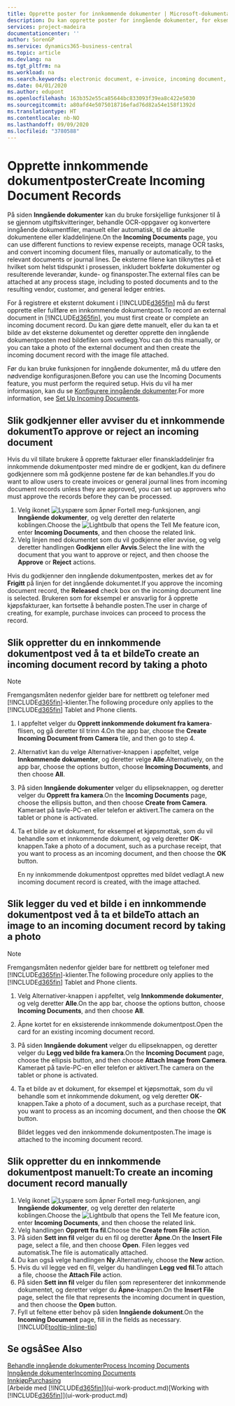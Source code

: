 ```yaml
---
title: Opprette poster for innkommende dokumenter | Microsoft-dokumentasjon
description: Du kan opprette poster for inngående dokumenter, for eksempel e-fakturaer, og behandle OCR-oppgaver, e-handel og dokumentutveksling.
services: project-madeira
documentationcenter: ''
author: SorenGP
ms.service: dynamics365-business-central
ms.topic: article
ms.devlang: na
ms.tgt_pltfrm: na
ms.workload: na
ms.search.keywords: electronic document, e-invoice, incoming document, OCR, ecommerce, document exchange, import invoice
ms.date: 04/01/2020
ms.author: edupont
ms.openlocfilehash: 163b352e55ca85644bc833093f39ea8c422e5030
ms.sourcegitcommit: a80afd4e5075018716efad76d82a54e158f1392d
ms.translationtype: HT
ms.contentlocale: nb-NO
ms.lasthandoff: 09/09/2020
ms.locfileid: "3780588"
---
```

# <a name="create-incoming-document-records"></a><span data-ttu-id="592a3-103">Opprette innkommende dokumentposter</span><span class="sxs-lookup"><span data-stu-id="592a3-103">Create Incoming Document Records</span></span>
<span data-ttu-id="592a3-104">På siden **Inngående dokumenter** kan du bruke forskjellige funksjoner til å se gjennom utgiftskvitteringer, behandle OCR-oppgaver og konvertere inngående dokumentfiler, manuelt eller automatisk, til de aktuelle dokumentene eller kladdelinjene.</span><span class="sxs-lookup"><span data-stu-id="592a3-104">On the **Incoming Documents** page, you can use different functions to review expense receipts, manage OCR tasks, and convert incoming document files, manually or automatically, to the relevant documents or journal lines.</span></span> <span data-ttu-id="592a3-105">De eksterne filene kan tilknyttes på et hvilket som helst tidspunkt i prosessen, inkludert bokførte dokumenter og resulterende leverandør, kunde- og finansposter.</span><span class="sxs-lookup"><span data-stu-id="592a3-105">The external files can be attached at any process stage, including to posted documents and to the resulting vendor, customer, and general ledger entries.</span></span>

<span data-ttu-id="592a3-106">For å registrere et eksternt dokument i [!INCLUDE[d365fin](includes/d365fin_md.md)] må du først opprette eller fullføre en innkommende dokumentpost.</span><span class="sxs-lookup"><span data-stu-id="592a3-106">To record an external document in [!INCLUDE[d365fin](includes/d365fin_md.md)], you must first create or complete an incoming document record.</span></span> <span data-ttu-id="592a3-107">Du kan gjøre dette manuelt, eller du kan ta et bilde av det eksterne dokumentet og deretter opprette den inngående dokumentposten med bildefilen som vedlegg.</span><span class="sxs-lookup"><span data-stu-id="592a3-107">You can do this manually, or you can take a photo of the external document and then create the incoming document record with the image file attached.</span></span>

<span data-ttu-id="592a3-108">Før du kan bruke funksjonen for inngående dokumenter, må du utføre den nødvendige konfigurasjonen.</span><span class="sxs-lookup"><span data-stu-id="592a3-108">Before you can use the Incoming Documents feature, you must perform the required setup.</span></span> <span data-ttu-id="592a3-109">Hvis du vil ha mer informasjon, kan du se [Konfigurere inngående dokumenter](across-how-setup-income-documents.md).</span><span class="sxs-lookup"><span data-stu-id="592a3-109">For more information, see [Set Up Incoming Documents](across-how-setup-income-documents.md).</span></span>

## <a name="to-approve-or-reject-an-incoming-document"></a><span data-ttu-id="592a3-110">Slik godkjenner eller avviser du et innkommende dokument</span><span class="sxs-lookup"><span data-stu-id="592a3-110">To approve or reject an incoming document</span></span>
<span data-ttu-id="592a3-111">Hvis du vil tillate brukere å opprette fakturaer eller finanskladdelinjer fra innkommende dokumentposter med mindre de er godkjent, kan du definere godkjennere som må godkjenne postene før de kan behandles.</span><span class="sxs-lookup"><span data-stu-id="592a3-111">If you do want to allow users to create invoices or general journal lines from incoming document records unless they are approved, you can set up approvers who must approve the records before they can be processed.</span></span>

1. <span data-ttu-id="592a3-112">Velg ikonet ![Lyspære som åpner Fortell meg-funksjonen](media/ui-search/search_small.png "Fortell hva du vil gjøre"), angi **Inngående dokumenter**, og velg deretter den relaterte koblingen.</span><span class="sxs-lookup"><span data-stu-id="592a3-112">Choose the ![Lightbulb that opens the Tell Me feature](media/ui-search/search_small.png "Tell me what you want to do") icon, enter **Incoming Documents**, and then choose the related link.</span></span>
2. <span data-ttu-id="592a3-113">Velg linjen med dokumentet som du vil godkjenne eller avvise, og velg deretter handlingen **Godkjenn** eller **Avvis**.</span><span class="sxs-lookup"><span data-stu-id="592a3-113">Select the line with the document that you want to approve or reject, and then choose the **Approve** or **Reject** actions.</span></span>

<span data-ttu-id="592a3-114">Hvis du godkjenner den inngående dokumentposten, merkes det av for **Frigitt** på linjen for det inngående dokumentet.</span><span class="sxs-lookup"><span data-stu-id="592a3-114">If you approve the incoming document record, the **Released** check box on the incoming document line is selected.</span></span> <span data-ttu-id="592a3-115">Brukeren som for eksempel er ansvarlig for å opprette kjøpsfakturaer, kan fortsette å behandle posten.</span><span class="sxs-lookup"><span data-stu-id="592a3-115">The user in charge of creating, for example, purchase invoices can proceed to process the record.</span></span>

## <a name="to-create-an-incoming-document-record-by-taking-a-photo"></a><span data-ttu-id="592a3-116">Slik oppretter du en innkommende dokumentpost ved å ta et bilde</span><span class="sxs-lookup"><span data-stu-id="592a3-116">To create an incoming document record by taking a photo</span></span>
> [!NOTE]  
>   <span data-ttu-id="592a3-117">Fremgangsmåten nedenfor gjelder bare for nettbrett og telefoner med [!INCLUDE[d365fin](includes/d365fin_md.md)]-klienter.</span><span class="sxs-lookup"><span data-stu-id="592a3-117">The following procedure only applies to the [!INCLUDE[d365fin](includes/d365fin_md.md)] Tablet and Phone clients.</span></span>

1. <span data-ttu-id="592a3-118">I appfeltet velger du **Opprett innkommende dokument fra kamera**-flisen, og gå deretter til trinn 4.</span><span class="sxs-lookup"><span data-stu-id="592a3-118">On the app bar, choose the **Create Incoming Document from Camera** tile, and then go to step 4.</span></span>
2. <span data-ttu-id="592a3-119">Alternativt kan du velge Alternativer-knappen i appfeltet, velge **Innkommende dokumenter**, og deretter velge **Alle**.</span><span class="sxs-lookup"><span data-stu-id="592a3-119">Alternatively, on the app bar, choose the options button, choose **Incoming Documents**, and then choose **All**.</span></span>
3. <span data-ttu-id="592a3-120">På siden **Inngående dokumenter** velger du ellipseknappen, og deretter velger du **Opprett fra kamera**.</span><span class="sxs-lookup"><span data-stu-id="592a3-120">On the **Incoming Documents** page, choose the ellipsis button, and then choose **Create from Camera**.</span></span> <span data-ttu-id="592a3-121">Kameraet på tavle-PC-en eller telefon er aktivert.</span><span class="sxs-lookup"><span data-stu-id="592a3-121">The camera on the tablet or phone is activated.</span></span>
4. <span data-ttu-id="592a3-122">Ta et bilde av et dokument, for eksempel et kjøpsmottak, som du vil behandle som et innkommende dokument, og velg deretter **OK**-knappen.</span><span class="sxs-lookup"><span data-stu-id="592a3-122">Take a photo of a document, such as a purchase receipt, that you want to process as an incoming document, and then choose the **OK** button.</span></span>

    <span data-ttu-id="592a3-123">En ny innkommende dokumentpost opprettes med bildet vedlagt.</span><span class="sxs-lookup"><span data-stu-id="592a3-123">A new incoming document record is created, with the image attached.</span></span>

## <a name="to-attach-an-image-to-an-incoming-document-record-by-taking-a-photo"></a><span data-ttu-id="592a3-124">Slik legger du ved et bilde i en innkommende dokumentpost ved å ta et bilde</span><span class="sxs-lookup"><span data-stu-id="592a3-124">To attach an image to an incoming document record by taking a photo</span></span>
> [!NOTE]  
>   <span data-ttu-id="592a3-125">Fremgangsmåten nedenfor gjelder bare for nettbrett og telefoner med [!INCLUDE[d365fin](includes/d365fin_md.md)]-klienter.</span><span class="sxs-lookup"><span data-stu-id="592a3-125">The following procedure only applies to the [!INCLUDE[d365fin](includes/d365fin_md.md)] Tablet and Phone clients.</span></span>

1. <span data-ttu-id="592a3-126">Velg Alternativer-knappen i appfeltet, velg **Innkommende dokumenter**, og velg deretter **Alle**.</span><span class="sxs-lookup"><span data-stu-id="592a3-126">On the app bar, choose the options button, choose **Incoming Documents**, and then choose **All**.</span></span>
2. <span data-ttu-id="592a3-127">Åpne kortet for en eksisterende innkommende dokumentpost.</span><span class="sxs-lookup"><span data-stu-id="592a3-127">Open the card for an existing incoming document record.</span></span>
3. <span data-ttu-id="592a3-128">På siden **Inngående dokument** velger du ellipseknappen, og deretter velger du **Legg ved bilde fra kamera**.</span><span class="sxs-lookup"><span data-stu-id="592a3-128">On the **Incoming Document** page, choose the ellipsis button, and then choose **Attach Image from Camera**.</span></span> <span data-ttu-id="592a3-129">Kameraet på tavle-PC-en eller telefon er aktivert.</span><span class="sxs-lookup"><span data-stu-id="592a3-129">The camera on the tablet or phone is activated.</span></span>
4. <span data-ttu-id="592a3-130">Ta et bilde av et dokument, for eksempel et kjøpsmottak, som du vil behandle som et innkommende dokument, og velg deretter **OK**-knappen.</span><span class="sxs-lookup"><span data-stu-id="592a3-130">Take a photo of a document, such as a purchase receipt, that you want to process as an incoming document, and then choose the **OK** button.</span></span>

    <span data-ttu-id="592a3-131">Bildet legges ved den innkommende dokumentposten.</span><span class="sxs-lookup"><span data-stu-id="592a3-131">The image is attached to the incoming document record.</span></span>

## <a name="to-create-an-incoming-document-record-manually"></a><span data-ttu-id="592a3-132">Slik oppretter du en innkommende dokumentpost manuelt:</span><span class="sxs-lookup"><span data-stu-id="592a3-132">To create an incoming document record manually</span></span>
1. <span data-ttu-id="592a3-133">Velg ikonet ![Lyspære som åpner Fortell meg-funksjonen](media/ui-search/search_small.png "Fortell hva du vil gjøre"), angi **Inngående dokumenter**, og velg deretter den relaterte koblingen.</span><span class="sxs-lookup"><span data-stu-id="592a3-133">Choose the ![Lightbulb that opens the Tell Me feature](media/ui-search/search_small.png "Tell me what you want to do") icon, enter **Incoming Documents**, and then choose the related link.</span></span>
2. <span data-ttu-id="592a3-134">Velg handlingen **Opprett fra fil**.</span><span class="sxs-lookup"><span data-stu-id="592a3-134">Choose the **Create from File** action.</span></span>  
3. <span data-ttu-id="592a3-135">På siden **Sett inn fil** velger du en fil og deretter **Åpne**.</span><span class="sxs-lookup"><span data-stu-id="592a3-135">On the **Insert File** page, select a file, and then choose **Open**.</span></span> <span data-ttu-id="592a3-136">Filen legges ved automatisk.</span><span class="sxs-lookup"><span data-stu-id="592a3-136">The file is automatically attached.</span></span>
4. <span data-ttu-id="592a3-137">Du kan også velge handlingen **Ny**.</span><span class="sxs-lookup"><span data-stu-id="592a3-137">Alternatively, choose the **New** action.</span></span>
5. <span data-ttu-id="592a3-138">Hvis du vil legge ved en fil, velger du handlingen **Legg ved fil**.</span><span class="sxs-lookup"><span data-stu-id="592a3-138">To attach a file, choose the **Attach File** action.</span></span>
6. <span data-ttu-id="592a3-139">På siden **Sett inn fil** velger du filen som representerer det innkommende dokumentet, og deretter velger du **Åpne**-knappen.</span><span class="sxs-lookup"><span data-stu-id="592a3-139">On the **Insert File** page, select the file that represents the incoming document in question, and then choose the **Open** button.</span></span>
7. <span data-ttu-id="592a3-140">Fyll ut feltene etter behov på siden **Inngående dokument**.</span><span class="sxs-lookup"><span data-stu-id="592a3-140">On the **Incoming Document** page, fill in the fields as necessary.</span></span> [!INCLUDE[tooltip-inline-tip](includes/tooltip-inline-tip_md.md)]

## <a name="see-also"></a><span data-ttu-id="592a3-141">Se også</span><span class="sxs-lookup"><span data-stu-id="592a3-141">See Also</span></span>
[<span data-ttu-id="592a3-142">Behandle inngående dokumenter</span><span class="sxs-lookup"><span data-stu-id="592a3-142">Process Incoming Documents</span></span>](across-process-income-documents.md)  
[<span data-ttu-id="592a3-143">Inngående dokumenter</span><span class="sxs-lookup"><span data-stu-id="592a3-143">Incoming Documents</span></span>](across-income-documents.md)  
[<span data-ttu-id="592a3-144">Innkjøp</span><span class="sxs-lookup"><span data-stu-id="592a3-144">Purchasing</span></span>](purchasing-manage-purchasing.md)  
<span data-ttu-id="592a3-145">[Arbeide med [!INCLUDE[d365fin](includes/d365fin_md.md)]](ui-work-product.md)</span><span class="sxs-lookup"><span data-stu-id="592a3-145">[Working with [!INCLUDE[d365fin](includes/d365fin_md.md)]](ui-work-product.md)</span></span>
